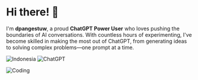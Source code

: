 # Hi there! 👋  
I'm **dpangestuw**, a proud **ChatGPT Power User** who loves pushing the boundaries of AI conversations. With countless hours of experimenting, I've become skilled in making the most out of ChatGPT, from generating ideas to solving complex problems—one prompt at a time.

![Indonesia](https://img.shields.io/badge/From-Indonesia-red?style=for-the-badge&logo=indonesia)
![ChatGPT](https://img.shields.io/badge/ChatGPT-Expert-green?style=for-the-badge&logo=chatgpt)



![Coding](https://i.giphy.com/media/v1.Y2lkPTc5MGI3NjExb3ZzZnJpdzlqYXRqYnYza3V2eGtyMXB2ZGJpcWh1b280OXVlY28wbiZlcD12MV9pbnRlcm5hbF9naWZfYnlfaWQmY3Q9Zw/0lGd2OXXHe4tFhb7Wh/giphy.gif)
